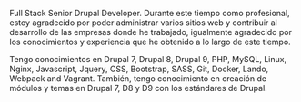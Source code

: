 Full Stack Senior Drupal Developer. Durante este tiempo como profesional, estoy agradecido por poder administrar varios sitios web y contribuir al desarrollo de las empresas donde he trabajado, igualmente agradecido por los conocimientos y experiencia que he obtenido a lo largo de este tiempo.

Tengo conocimientos en Drupal 7, Drupal 8, Drupal 9, PHP, MySQL, Linux, Nginx, Javascript, Jquery, CSS, Bootstrap, SASS, Git, Docker, Lando, Webpack and Vagrant. También, tengo conocimiento en creación de módulos y temas en Drupal 7, D8 y D9 con los estándares de Drupal.
